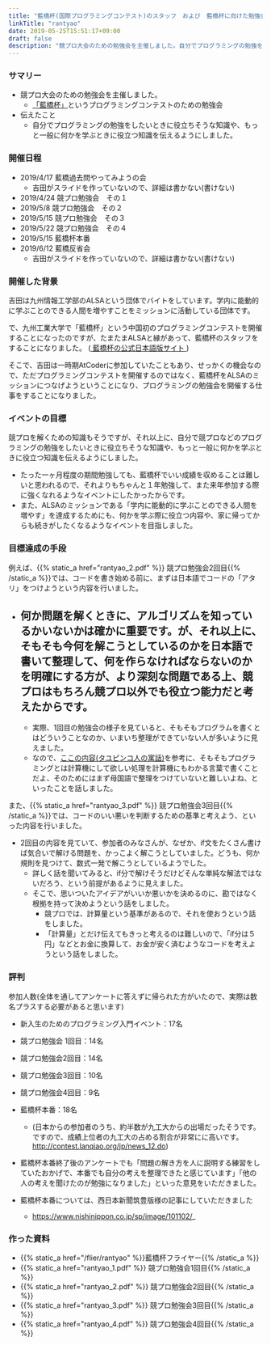 ```yaml
---
title: "藍橋杯(国際プログラミングコンテスト)のスタッフ　および　藍橋杯に向けた勉強会主催"
linkTitle: "rantyao"
date: 2019-05-25T15:51:17+09:00
draft: false
description: "競プロ大会のための勉強会を主催しました。自分でプログラミングの勉強をしたいときに役立ちそうな知識や、もっと一般に、何かを学ぶときに役立つ知識を伝えるようにしました。"
---
```


### サマリー
- 競プロ大会のための勉強会を主催しました。
  - <a href="http://contest.lanqiao.org/jp/">「藍橋杯」</a>というプログラミングコンテストのための勉強会
- 伝えたこと
  - 自分でプログラミングの勉強をしたいときに役立ちそうな知識や、もっと一般に何かを学ぶときに役立つ知識を伝えるようにしました。

### 開催日程
- 2019/4/17 藍橋過去問やってみようの会
    * 吉田がスライドを作っていないので、詳細は書かない(書けない)
- 2019/4/24 競プロ勉強会　その１
- 2019/5/8  競プロ勉強会　その２
- 2019/5/15 競プロ勉強会　その３
- 2019/5/22 競プロ勉強会　その４
- 2019/5/15 藍橋杯本番
- 2019/6/12 藍橋反省会
    * 吉田がスライドを作っていないので、詳細は書かない(書けない)

### 開催した背景
吉田は九州情報工学部のALSAという団体でバイトをしています。学内に能動的に学ぶことのできる人間を増やすことをミッションに活動している団体です。

で、九州工業大学で「藍橋杯」という中国初のプログラミングコンテストを開催することになったのですが、たまたまALSAと縁があって、藍橋杯のスタッフをすることになりました。
(<a href="http://contest.lanqiao.org/jp/"> 藍橋杯の公式日本語版サイト </a> )

そこで、吉田は一時期AtCoderに参加していたこともあり、せっかくの機会なので、ただプログラミングコンテストを開催するのではなく、藍橋杯をALSAのミッションにつなげようということになり、プログラミングの勉強会を開催する仕事をすることになりました。

### イベントの目標
競プロを解くための知識もそうですが、それ以上に、自分で競プロなどのプログラミングの勉強をしたいときに役立ちそうな知識や、もっと一般に何かを学ぶときに役立つ知識を伝えるようにしました。

- たった一ヶ月程度の期間勉強しても、藍橋杯でいい成績を収めることは難しいと思われるので、それよりもちゃんと１年勉強して、また来年参加する際に強くなれるようなイベントにしたかったからです。
- また、ALSAのミッションである「学内に能動的に学ぶことのできる人間を増やす」を達成するためにも、何かを学ぶ際に役立つ内容や、家に帰ってからも続きがしたくなるようなイベントを目指しました。

### 目標達成の手段
例えば、{{% static_a href="rantyao_2.pdf" %}} 競プロ勉強会2回目{{% /static_a %}}では、コードを書き始める前に、まずは日本語でコードの「アタリ」をつけようという内容を行いました。

- 何か問題を解くときに、アルゴリズムを知っているかいないかは確かに重要です。が、それ以上に、そもそも今何を解こうとしているのかを日本語で書いて整理して、何を作らなければならないのかを明確にする方が、より深刻な問題である上、競プロはもちろん競プロ以外でも役立つ能力だと考えたからです。
  -
  - 実際、1回目の勉強会の様子を見ていると、そもそもプログラムを書くとはどういうことなのか、いまいち整理ができていない人が多いように見えました。
  - なので、<a href="https://scrapbox.io/nishio/タユピンコ人のたとえ">ここの内容(タユピンコ人の寓話)</a>を参考に、そもそもプログラミングとは計算機にして欲しい処理を計算機にもわかる言葉で書くことだよ、そのためにはまず母国語で整理をつけていないと難しいよね、といったことを話しました。

また、{{% static_a href="rantyao_3.pdf" %}} 競プロ勉強会3回目{{% /static_a %}}では、コードのいい悪いを判断するための基準と考えよう、といった内容を行いました。

- 2回目の内容を見ていて、参加者のみなさんが、なぜか、if文をたくさん書けば気合いで解ける問題を、かっこよく解こうとしていました。どうも、何か規則を見つけて、数式一発で解こうとしているようでした。
  - 詳しく話を聞いてみると、if分で解けそうだけどそんな単純な解法ではないだろう、という前提があるように見えました。
  - そこで、思いついたアイデアがいいか悪いかを決めるのに、勘ではなく根拠を持って決めようという話をしました。
    - 競プロでは、計算量という基準があるので、それを使おうという話をしました。
    - 「計算量」とだけ伝えてもきっと考えるのは難しいので、「if分は５円」などとお金に換算して、お金が安く済むようなコードを考えようという話をしました。


### 評判
参加人数(全体を通してアンケートに答えずに帰られた方がいたので、実際は数名プラスする必要があると思います)

- 新入生のためのプログラミング入門イベント：17名
- 競プロ勉強会 1回目：14名
- 競プロ勉強会2回目：14名
- 競プロ勉強会3回目：10名
- 競プロ勉強会4回目：9名
- 藍橋杯本番：18名
  - (日本からの参加者のうち、約半数が九工大からの出場だったそうです。ですので、成績上位者の九工大の占める割合が非常にに高いです。http://contest.lanqiao.org/jp/news_12.do)    



- 藍橋杯本番終了後のアンケートでも「問題の解き方を人に説明する練習をしていたおかげで、本番でも自分の考えを整理できたと感じています」「他の人の考えを聞けたのが勉強になりました」といった意見をいただきました。

- 藍橋杯本番については、西日本新聞筑豊版様の記事にしていただきました
  - https://www.nishinippon.co.jp/sp/image/101102/_


### 作った資料
- {{% static_a href="/flier/rantyao" %}}藍橋杯フライヤー{{% /static_a %}}
- {{% static_a href="rantyao_1.pdf" %}} 競プロ勉強会1回目{{% /static_a %}}
- {{% static_a href="rantyao_2.pdf" %}} 競プロ勉強会2回目{{% /static_a %}}
- {{% static_a href="rantyao_3.pdf" %}} 競プロ勉強会3回目{{% /static_a %}}
- {{% static_a href="rantyao_4.pdf" %}} 競プロ勉強会4回目{{% /static_a %}}
